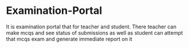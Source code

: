 # Examination-Portal
It is examination portal that for teacher and student. There teacher can make mcqs and see status of submissions as well as student can attempt that mcqs exam and generate immediate report on it

